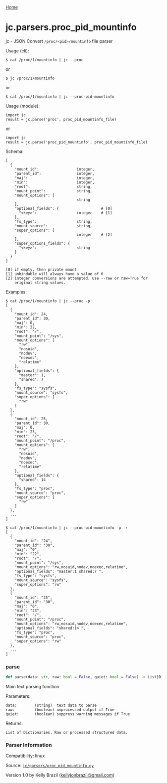 [Home](https://kellyjonbrazil.github.io/jc/)
<a id="jc.parsers.proc_pid_mountinfo"></a>

# jc.parsers.proc\_pid\_mountinfo

jc - JSON Convert `/proc/<pid>/mountinfo` file parser

Usage (cli):

    $ cat /proc/1/mountinfo | jc --proc

or

    $ jc /proc/1/mountinfo

or

    $ cat /proc/1/mountinfo | jc --proc-pid-mountinfo

Usage (module):

    import jc
    result = jc.parse('proc', proc_pid_mountinfo_file)

or

    import jc
    result = jc.parse('proc_pid_mountinfo', proc_pid_mountinfo_file)

Schema:

    [
      {
        "mount_id":                 integer,
        "parent_id":                integer,
        "maj":                      integer,
        "min":                      integer,
        "root":                     string,
        "mount_point":              string,
        "mount_options": [
                                    string
        ],
        "optional_fields": {                   # [0]
          "<key>":                  integer    # [1]
        },
        "fs_type":                  string,
        "mount_source":             string,
        "super_options": [
                                    integer    # [2]
        ],
        "super_options_fields": {
          "<key>":                  string
        }
      }
    ]

    [0] if empty, then private mount
    [1] unbindable will always have a value of 0
    [2] integer conversions are attempted. Use --raw or raw=True for
        original string values.

Examples:

    $ cat /proc/1/mountinfo | jc --proc -p
    [
      {
        "mount_id": 24,
        "parent_id": 30,
        "maj": 0,
        "min": 22,
        "root": "/",
        "mount_point": "/sys",
        "mount_options": [
          "rw",
          "nosuid",
          "nodev",
          "noexec",
          "relatime"
        ],
        "optional_fields": {
          "master": 1,
          "shared": 7
        },
        "fs_type": "sysfs",
        "mount_source": "sysfs",
        "super_options": [
          "rw"
        ]
      },
      {
        "mount_id": 25,
        "parent_id": 30,
        "maj": 0,
        "min": 23,
        "root": "/",
        "mount_point": "/proc",
        "mount_options": [
          "rw",
          "nosuid",
          "nodev",
          "noexec",
          "relatime"
        ],
        "optional_fields": {
          "shared": 14
        },
        "fs_type": "proc",
        "mount_source": "proc",
        "super_options": [
          "rw"
        ]
      },
      ...
    ]

    $ cat /proc/1/mountinfo | jc --proc-pid-mountinfo -p -r
    [
      {
        "mount_id": "24",
        "parent_id": "30",
        "maj": "0",
        "min": "22",
        "root": "/",
        "mount_point": "/sys",
        "mount_options": "rw,nosuid,nodev,noexec,relatime",
        "optional_fields": "master:1 shared:7 ",
        "fs_type": "sysfs",
        "mount_source": "sysfs",
        "super_options": "rw"
      },
      {
        "mount_id": "25",
        "parent_id": "30",
        "maj": "0",
        "min": "23",
        "root": "/",
        "mount_point": "/proc",
        "mount_options": "rw,nosuid,nodev,noexec,relatime",
        "optional_fields": "shared:14 ",
        "fs_type": "proc",
        "mount_source": "proc",
        "super_options": "rw"
      },
      ...
    ]

<a id="jc.parsers.proc_pid_mountinfo.parse"></a>

### parse

```python
def parse(data: str, raw: bool = False, quiet: bool = False) -> List[Dict]
```

Main text parsing function

Parameters:

    data:        (string)  text data to parse
    raw:         (boolean) unprocessed output if True
    quiet:       (boolean) suppress warning messages if True

Returns:

    List of Dictionaries. Raw or processed structured data.

### Parser Information
Compatibility:  linux

Source: [`jc/parsers/proc_pid_mountinfo.py`](https://github.com/kellyjonbrazil/jc/blob/master/jc/parsers/proc_pid_mountinfo.py)

Version 1.0 by Kelly Brazil (kellyjonbrazil@gmail.com)
